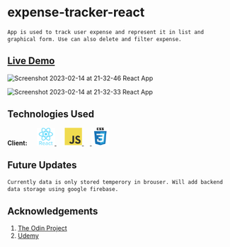 # expense-tracker-react

    App is used to track user expense and represent it in list and graphical form. Use can also delete and filter expense.  
        

## [Live Demo](https://tarun-sachan.github.io/expense-tracker-react/)


![Screenshot 2023-02-14 at 21-32-46 React App](https://user-images.githubusercontent.com/117214735/218791760-ca624437-1309-4cb8-a344-e92c6e23e9b2.png)


![Screenshot 2023-02-14 at 21-32-33 React App](https://user-images.githubusercontent.com/117214735/218791683-4d92b089-c46c-40fb-944d-e44e8c89543f.png)



## Technologies Used

**Client:** 
  &emsp;  <a href="https://reactjs.org/" target="_blank" rel="noreferrer"> <img src="https://raw.githubusercontent.com/devicons/devicon/master/icons/react/react-original-wordmark.svg" alt="react" width="40" height="40"/> </a> &emsp;  <a href="https://developer.mozilla.org/en-US/docs/Web/JavaScript" target="_blank" rel="noreferrer"> <img src="https://raw.githubusercontent.com/devicons/devicon/master/icons/javascript/javascript-original.svg" alt="javascript" width="40" height="40"/> </a> &emsp;<a href="https://www.w3schools.com/css/" target="_blank" rel="noreferrer"> <img src="https://raw.githubusercontent.com/devicons/devicon/master/icons/css3/css3-original-wordmark.svg" alt="css3" width="40" height="40"/> </a>

## Future Updates
    
    Currently data is only stored temperory in brouser. Will add backend data storage using google firebase.

## Acknowledgements

 1. [The Odin Project](https://www.theodinproject.com/paths/full-stack-javascript/courses/intermediate-html-and-css)
 2. [Udemy](https://www.udemy.com/course/react-the-complete-guide-incl-redux/)
